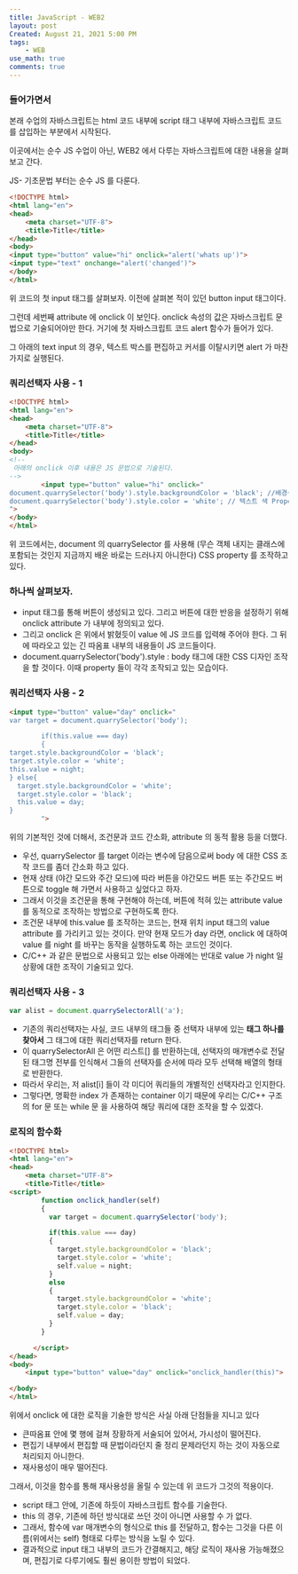 ```yaml
---
title: JavaScript - WEB2
layout: post
Created: August 21, 2021 5:00 PM
tags:
    - WEB
use_math: true
comments: true
---
```


### 들어가면서

본래 수업의 자바스크립트는 html 코드 내부에 script 태그 내부에 자바스크립트 코드를 삽입하는 부분에서 시작된다.

이곳에서는 순수 JS 수업이 아닌, WEB2 에서 다루는 자바스크립트에 대한 내용을 살펴보고 간다.

JS- 기초문법 부터는 순수 JS 를 다룬다.

```html
<!DOCTYPE html>
<html lang="en">
<head>
    <meta charset="UTF-8">
    <title>Title</title>
</head>
<body>
<input type="button" value="hi" onclick="alert('whats up')">
<input type="text" onchange="alert('changed')">
</body>
</html>
```

위 코드의 첫 input 태그를 살펴보자. 이전에 살펴본 적이 있던 button input 태그이다.

그런데 세번째 attribute 에 onclick 이 보인다. onclick 속성의 값은 자바스크립트 문법으로 기술되어야만 한다. 거기에 첫 자바스크립트 코드 alert 함수가 들어가 있다.

그 아래의 text input 의 경우, 텍스트 박스를 편집하고 커서를 이탈시키면 alert 가 마찬가지로 실행된다.

### 쿼리선택자 사용 - 1

```html
<!DOCTYPE html>
<html lang="en">
<head>
    <meta charset="UTF-8">
    <title>Title</title>
</head>
<body>
<!--
 아래의 onclick 이후 내용은 JS 문법으로 기술된다.
-->
        <input type="button" value="hi" onclick="
document.quarrySelector('body').style.backgroundColor = 'black'; //배경색 Property 를 조작하고 있다.
document.quarrySelector('body').style.color = 'white'; // 텍스트 색 Property 를 조작하고 있다.
">
</body>
</html>
```

위 코드에서는, document 의 quarrySelector 를 사용해 (무슨 객체 내지는 클래스에 포함되는 것인지 지금까지 배운 바로는 드러나지 아니한다) CSS property 를 조작하고 있다.

### 하나씩 살펴보자.

- input 태그를 통해 버튼이 생성되고 있다. 그리고 버튼에 대한 반응을 설정하기 위해 onclick attribute 가 내부에 정의되고 있다.
- 그리고 onclick 은 위에서 밝혔듯이 value 에 JS 코드를 입력해 주어야 한다. 그 뒤에 따라오고 있는 긴 따옴표 내부의 내용들이 JS 코드들이다.
- document.quarrySelector('body').style : body 태그에 대한 CSS 디자인 조작을 할 것이다. 이때 property 들이 각각 조작되고 있는 모습이다.

### 쿼리선택자 사용 - 2

```html
<input type="button" value="day" onclick="
var target = document.quarrySelector('body');

        if(this.value === day)
        {
target.style.backgroundColor = 'black';
target.style.color = 'white';
this.value = night;
} else{
  target.style.backgroundColor = 'white';
  target.style.color = 'black';
  this.value = day;
}
        ">
```

위의 기본적인 것에 더해서, 조건문과 코드 간소화, attribute 의 동적 활용 등을 더했다.

- 우선, quarrySelector 를 target 이라는 변수에 담음으로써 body 에 대한 CSS 조작 코드를 좀더 간소화 하고 있다.
- 현재 상태 (야간 모드와 주간 모드)에 따라 버튼을 야간모드 버튼 또는 주간모드 버튼으로 toggle 해 가면서 사용하고 싶었다고 하자.
- 그래서 이것을 조건문을 통해 구현해야 하는데, 버튼에 적혀 있는 attribute value 를 동적으로 조작하는 방법으로 구현하도록 한다.
- 조건문 내부에 this.value 를 조작하는 코드는, 현재 위치 input 태그의 value attribute 를 가리키고 있는 것이다. 만약 현재 모드가 day 라면, onclick 에 대하여 value 를 night 를 바꾸는 동작을 실행하도록 하는 코드인 것이다.
- C/C++ 과 같은 문법으로 사용되고 있는 else 아래에는 반대로 value 가 night 일 상황에 대한 조작이 기술되고 있다.

### 쿼리선택자 사용 - 3

```jsx
var alist = document.quarrySelectorAll('a');
```

- 기존의 쿼리선택자는 사실, 코드 내부의 태그들 중 선택자 내부에 있는 **태그 하나를 찾아서** 그 태그에 대한 쿼리선택자를 return 한다.
- 이 quarrySelectorAll 은 어떤 리스트[] 를 반환하는데, 선택자의 매개변수로 전달된 태그명 전부를 인식해서 그들의 선택자를 순서에 따라 모두 선택해 배열의 형태로 반환한다.
- 따라서 우리는, 저 alist[i] 들이 각 미디어 쿼리들의 개별적인 선택자라고 인지한다.
- 그렇다면, 명확한 index 가 존재하는 container 이기 때문에 우리는 C/C++ 구조의 for 문 또는 while 문 을 사용하여 해당 쿼리에 대한 조작을 할 수 있겠다.

### 로직의 함수화

```html
<!DOCTYPE html>
<html lang="en">
<head>
    <meta charset="UTF-8">
    <title>Title</title>
<script>
        function onclick_handler(self)
        {
          var target = document.quarrySelector('body');

          if(this.value === day)
          {
            target.style.backgroundColor = 'black';
            target.style.color = 'white';
            self.value = night;
          }
          else
          {
            target.style.backgroundColor = 'white';
            target.style.color = 'black';
            self.value = day;
          }
        }

      </script>
</head>
<body>
	<input type="button" value="day" onclick="onclick_handler(this)">

</body>
</html>
```

위에서 onclick  에 대한 로직을 기술한 방식은 사실 아래 단점들을 지니고 있다

- 큰따옴표 안에 몇 행에 걸쳐 장황하게 서술되어 있어서, 가시성이 떨어진다.
- 편집기 내부에서 편집할 때 문법이라던지 줄 정리 문제라던지 하는 것이 자동으로 처리되지 아니한다.
- 재사용성이 매우 떨어진다.

그래서, 이것을 함수를 통해 재사용성을 올릴 수 있는데 위 코드가 그것의 적용이다.

- script 태그 안에, 기존에 하듯이 자바스크립트 함수를 기술한다.
- this 의 경우, 기존에 하던 방식대로 쓰던 것이 아니면 사용할 수 가 없다.
- 그래서, 함수에 var 매개변수의 형식으로 this 를 전달하고, 함수는 그것을 다른 이름(위에서는 self) 형태로 다루는 방식을 노릴 수 있다.
- 결과적으로 input 태그 내부의 코드가 간결해지고, 해당 로직이 재사용 가능해졌으며, 편집기로 다루기에도 훨씬 용이한 방법이 되었다.
